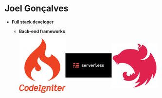 # **Joel Gonçalves**

* **Full stack developer**
    * **Back-end frameworks**
        <div style="display: flex;justify-content: space-between;align-items: center;">
        <a href="https://codeigniter.com/" target="_blank">
        <img src="./assets/codeigniter.png" alt="code igniter" width="200" height="auto"/>
        </a>
        
        <a href="https://www.serverless.com/" target="_blank">
        <img src="./assets/serverless.png" alt="code igniter" width="200" height="auto"/>
        </a>

        <a href="https://nestjs.com/" target="_blank">
        <img src="./assets/logo_nestjs.svg" alt="code igniter" width="200" height="auto"/>
        </a>
        </div>

